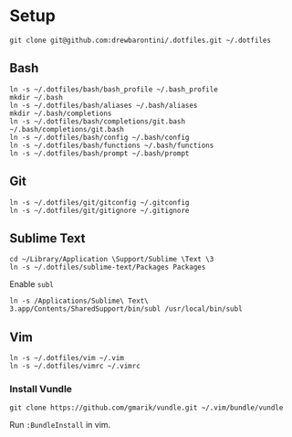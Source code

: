 # Setup

```
git clone git@github.com:drewbarontini/.dotfiles.git ~/.dotfiles
```

## Bash

```
ln -s ~/.dotfiles/bash/bash_profile ~/.bash_profile
mkdir ~/.bash
ln -s ~/.dotfiles/bash/aliases ~/.bash/aliases
mkdir ~/.bash/completions
ln -s ~/.dotfiles/bash/completions/git.bash ~/.bash/completions/git.bash
ln -s ~/.dotfiles/bash/config ~/.bash/config
ln -s ~/.dotfiles/bash/functions ~/.bash/functions
ln -s ~/.dotfiles/bash/prompt ~/.bash/prompt
```

## Git

```
ln -s ~/.dotfiles/git/gitconfig ~/.gitconfig
ln -s ~/.dotfiles/git/gitignore ~/.gitignore
```

## Sublime Text

```
cd ~/Library/Application \Support/Sublime \Text \3
ln -s ~/.dotfiles/sublime-text/Packages Packages
```

Enable `subl`

```
ln -s /Applications/Sublime\ Text\ 3.app/Contents/SharedSupport/bin/subl /usr/local/bin/subl
```

## Vim

```
ln -s ~/.dotfiles/vim ~/.vim
ln -s ~/.dotfiles/vimrc ~/.vimrc
```

### Install Vundle

```
git clone https://github.com/gmarik/vundle.git ~/.vim/bundle/vundle
```

Run `:BundleInstall` in vim.
